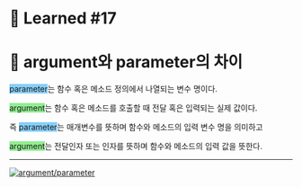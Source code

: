 # 🌟 Learned #17

# 🔶 argument와 parameter의 차이

<span style="background-color:lightskyblue">parameter</span>는 함수 혹은 메소드 정의에서 나열되는 변수 명이다.

<span style="background-color:lightgreen">argument</span>는 함수 혹은 메소드를 호출할 때 전달 혹은 입력되는 실제 값이다.

즉
<span style="background-color:lightskyblue">parameter</span>는 매개변수를 뜻하며 함수와 메소드의 입력 변수 명을 의미하고

<span style="background-color:lightgreen">argument</span>는 전달인자 또는 인자를 뜻하며 함수와 메소드의 입력 값을 뜻한다.

---

[![argument/parameter](https://img.shields.io/badge/argument/parameter-E8E8E8.svg?style=for-the-badge&logo=argument/parameter&logoColor=white)](https://velog.io/@hyungminjin/%EA%B0%9C%EB%85%90-argument%EC%99%80-parameter%EC%9D%98-%EC%B0%A8%EC%9D%B4)
